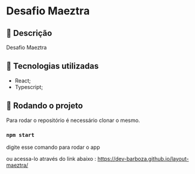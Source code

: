 # Desafio Maeztra

## :memo: Descrição
Desafio Maeztra


## :wrench: Tecnologias utilizadas
* React;
* Typescript;

## :rocket: Rodando o projeto
Para rodar o repositório é necessário clonar o mesmo.

### `npm start`
digite esse comando para rodar o app

ou acessa-lo através do link abaixo : https://dev-barboza.github.io/layout-maeztra/



